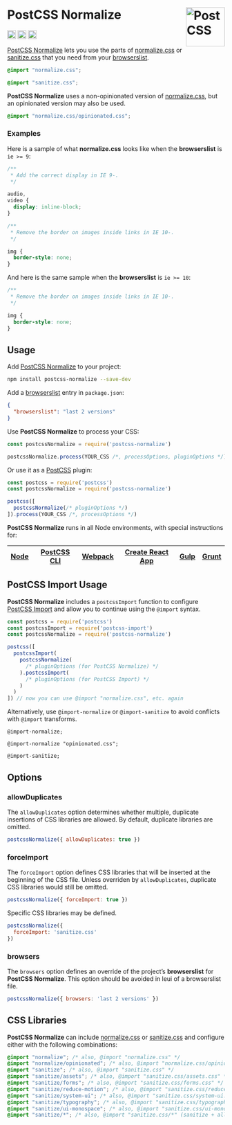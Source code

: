 # PostCSS Normalize [<img src="https://postcss.github.io/postcss/logo.svg" alt="PostCSS" width="90" height="90" align="right">][postcss]

[<img alt="npm version" src="https://img.shields.io/npm/v/postcss-normalize.svg" height="20">][npm-url]
[<img alt="build status" src="https://img.shields.io/travis/csstools/postcss-normalize/main.svg" height="20">][cli-url]
[<img alt="support chat" src="https://img.shields.io/badge/support-chat-blue.svg" height="20">][git-url]

[PostCSS Normalize] lets you use the parts of [normalize.css] or [sanitize.css]
that you need from your [browserslist].

```css
@import "normalize.css";
```

```css
@import "sanitize.css";
```

**PostCSS Normalize** uses a non-opinionated version of [normalize.css], but
an opinionated version may also be used.

```css
@import "normalize.css/opinionated.css";
```

### Examples

Here is a sample of what **normalize.css** looks like when the **browserslist**
is `ie >= 9`:

```css
/**
 * Add the correct display in IE 9-.
 */

audio,
video {
  display: inline-block;
}

/**
 * Remove the border on images inside links in IE 10-.
 */

img {
  border-style: none;
}
```

And here is the same sample when the **browserslist** is `ie >= 10`:

```css
/**
 * Remove the border on images inside links in IE 10-.
 */

img {
  border-style: none;
}
```

## Usage

Add [PostCSS Normalize] to your project:

```bash
npm install postcss-normalize --save-dev
```

Add a [browserslist] entry in `package.json`:

```json
{
  "browserslist": "last 2 versions"
}
```

Use **PostCSS Normalize** to process your CSS:

```js
const postcssNormalize = require('postcss-normalize')

postcssNormalize.process(YOUR_CSS /*, processOptions, pluginOptions */)
```

Or use it as a [PostCSS] plugin:

```js
const postcss = require('postcss')
const postcssNormalize = require('postcss-normalize')

postcss([
  postcssNormalize(/* pluginOptions */)
]).process(YOUR_CSS /*, processOptions */)
```

**PostCSS Normalize** runs in all Node environments, with special instructions
for:

| [Node](INSTALL.md#node) | [PostCSS CLI](INSTALL.md#postcss-cli) | [Webpack](INSTALL.md#webpack) | [Create React App](INSTALL.md#create-react-app) | [Gulp](INSTALL.md#gulp) | [Grunt](INSTALL.md#grunt) |
| --- | --- | --- | --- | --- | --- |

## PostCSS Import Usage

**PostCSS Normalize** includes a `postcssImport` function to configure
[PostCSS Import] and allow you to continue using the `@import` syntax.

```js
const postcss = require('postcss')
const postcssImport = require('postcss-import')
const postcssNormalize = require('postcss-normalize')

postcss([
  postcssImport(
    postcssNormalize(
      /* pluginOptions (for PostCSS Normalize) */
    ).postcssImport(
      /* pluginOptions (for PostCSS Import) */
    )
  )
]) // now you can use @import "normalize.css", etc. again
```

Alternatively, use `@import-normalize` or `@import-sanitize` to avoid conflicts
with `@import` transforms.

```pcss
@import-normalize;
```

```pcss
@import-normalize "opinionated.css";
```

```pcss
@import-sanitize;
```

## Options

### allowDuplicates

The `allowDuplicates` option determines whether multiple, duplicate insertions
of CSS libraries are allowed. By default, duplicate libraries are omitted.

```js
postcssNormalize({ allowDuplicates: true })
```

### forceImport

The `forceImport` option defines CSS libraries that will be inserted at the
beginning of the CSS file. Unless overriden by `allowDuplicates`, duplicate
CSS libraries would still be omitted.

```js
postcssNormalize({ forceImport: true })
```

Specific CSS libraries may be defined.

```js
postcssNormalize({
  forceImport: 'sanitize.css'
})
```

### browsers

The `browsers` option defines an override of the project’s **browserslist** for
**PostCSS Normalize**. This option should be avoided in leui of a browserslist
file.

```js
postcssNormalize({ browsers: 'last 2 versions' })
```

## CSS Libraries

**PostCSS Normalize** can include [normalize.css] or [sanitize.css] and
configure either with the following combinations:

```css
@import "normalize"; /* also, @import "normalize.css" */
@import "normalize/opinionated"; /* also, @import "normalize.css/opinionated.css", @import "normalize.css/*" */
@import "sanitize"; /* also, @import "sanitize.css" */
@import "sanitize/assets"; /* also, @import "sanitize.css/assets.css" */
@import "sanitize/forms"; /* also, @import "sanitize.css/forms.css" */
@import "sanitize/reduce-motion"; /* also, @import "sanitize.css/reduce-motion.css" */
@import "sanitize/system-ui"; /* also, @import "sanitize.css/system-ui.css" */
@import "sanitize/typography"; /* also, @import "sanitize.css/typography.css" */
@import "sanitize/ui-monospace"; /* also, @import "sanitize.css/ui-monospace.css" */
@import "sanitize/*"; /* also, @import "sanitize.css/*" (sanitize + all additions) */
```

[cli-img]: https://img.shields.io/travis/csstools/postcss-normalize/main.svg
[cli-url]: https://travis-ci.org/csstools/postcss-normalize
[git-img]: https://img.shields.io/badge/support-chat-blue.svg
[git-url]: https://gitter.im/postcss/postcss
[npm-img]: https://img.shields.io/npm/v/postcss-normalize.svg
[npm-url]: https://www.npmjs.com/package/postcss-normalize

[browserslist]: http://browserl.ist/
[CSS Libraries]: #css-libraries
[normalize.css]: https://github.com/csstools/normalize.css
[Options]: #options
[PostCSS]: https://github.com/postcss/postcss
[PostCSS Import]: https://github.com/postcss/postcss-import
[PostCSS Import Usage]: #postcss-import-usage
[PostCSS Normalize]: https://github.com/csstools/postcss-normalize
[sanitize.css]: https://github.com/csstools/sanitize.css
